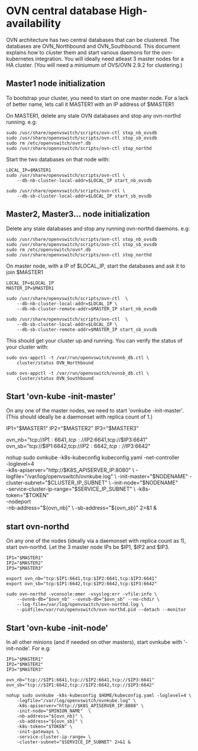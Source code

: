 # OVN central database High-availability

OVN architecture has two central databases that can be clustered.
The databases are OVN_Northbound and OVN_Southbound.  This document
explains how to cluster them and start various daemons for the
ovn-kubernetes integration.  You will ideally need atleast 3 master
nodes for a HA cluster. (You will need a miniumum of OVS/OVN 2.9.2
for clustering.)

## Master1 node initialization

To bootstrap your cluster, you need to start on one master node.
For a lack of better name, lets call it MASTER1 with an IP
address of $MASTER1

On MASTER1, delete any stale OVN databases and stop any
ovn-northd running. e.g:

```
sudo /usr/share/openvswitch/scripts/ovn-ctl stop_nb_ovsdb
sudo /usr/share/openvswitch/scripts/ovn-ctl stop_sb_ovsdb
sudo rm /etc/openvswitch/ovn*.db
sudo /usr/share/openvswitch/scripts/ovn-ctl stop_northd
```

Start the two databases on that node with:

```
LOCAL_IP=$MASTER1
sudo /usr/share/openvswitch/scripts/ovn-ctl \
    --db-nb-cluster-local-addr=$LOCAL_IP start_nb_ovsdb

sudo /usr/share/openvswitch/scripts/ovn-ctl \
    --db-sb-cluster-local-addr=$LOCAL_IP start_sb_ovsdb
```


## Master2, Master3... node initialization

Delete any stale databases and stop any running ovn-northd
daemons. e.g:

```
sudo /usr/share/openvswitch/scripts/ovn-ctl stop_nb_ovsdb
sudo /usr/share/openvswitch/scripts/ovn-ctl stop_sb_ovsdb
sudo rm /etc/openvswitch/ovn*.db
sudo /usr/share/openvswitch/scripts/ovn-ctl stop_northd
```

On master node, with a IP of $LOCAL_IP, start
the databases and ask it to join $MASTER1

```
LOCAL_IP=$LOCAL_IP
MASTER_IP=$MASTER1

sudo /usr/share/openvswitch/scripts/ovn-ctl  \
    --db-nb-cluster-local-addr=$LOCAL_IP \
    --db-nb-cluster-remote-addr=$MASTER_IP start_nb_ovsdb

sudo /usr/share/openvswitch/scripts/ovn-ctl  \
    --db-sb-cluster-local-addr=$LOCAL_IP \
    --db-sb-cluster-remote-addr=$MASTER_IP start_sb_ovsdb
```

This should get your cluster up and running. You can verify the
status of your cluster with:

```
sudo ovs-appctl -t /var/run/openvswitch/ovnnb_db.ctl \
    cluster/status OVN_Northbound

sudo ovs-appctl -t /var/run/openvswitch/ovnsb_db.ctl \
    cluster/status OVN_Southbound
```

## Start 'ovn-kube -init-master'

On any one of the master nodes, we need to start 'ovnkube -init-master'.
(This should ideally be a daemonset with replica count of 1.)

IP1="$MASTER1"
IP2="$MASTER2"
IP3="$MASTER3"

ovn_nb="tcp://$IP1:6641,tcp://$IP2:6641,tcp://$IP3:6641"
ovn_sb="tcp://$IP1:6642,tcp://$IP2:6642,tcp://$IP3:6642"

nohup sudo ovnkube -k8s-kubeconfig kubeconfig.yaml -net-controller \
 -loglevel=4 \
 -k8s-apiserver="http://$K8S_APISERVER_IP:8080" \
 -logfile="/var/log/openvswitch/ovnkube.log" \
 -init-master="$NODENAME" -cluster-subnet="$CLUSTER_IP_SUBNET" \
 -init-node="$NODENAME" \
 -service-cluster-ip-range="$SERVICE_IP_SUBNET" \
 -k8s-token="$TOKEN" \
 -nodeport \
 -nb-address="${ovn_nb}" \
 -sb-address="${ovn_sb}"  2>&1 &

## start ovn-northd

On any one of the nodes (ideally via a daemonset with replica count as 1),
start ovn-northd. Let the 3 master node IPs be $IP1, $IP2 and $IP3.

```
IP1="$MASTER1"
IP2="$MASTER2"
IP3="$MASTER3"

export ovn_nb="tcp:$IP1:6641,tcp:$IP2:6641,tcp:$IP3:6641"
export ovn_sb="tcp:$IP1:6642,tcp:$IP2:6642,tcp:$IP3:6642"

sudo ovn-northd -vconsole:emer -vsyslog:err -vfile:info \
    --ovnnb-db="$ovn_nb" --ovnsb-db="$ovn_sb" --no-chdir \
    --log-file=/var/log/openvswitch/ovn-northd.log \
    --pidfile=/var/run/openvswitch/ovn-northd.pid --detach --monitor
```

## Start 'ovn-kube -init-node'

In all other minions (and if needed on other masters), start ovnkube with
'-init-node'. For e.g:

```
IP1="$MASTER1"
IP2="$MASTER2"
IP3="$MASTER3"

ovn_nb="tcp://$IP1:6641,tcp://$IP2:6641,tcp://$IP3:6641"
ovn_sb="tcp://$IP1:6642,tcp://$IP2:6642,tcp://$IP3:6642"

nohup sudo ovnkube -k8s-kubeconfig $HOME/kubeconfig.yaml -loglevel=4 \
    -logfile="/var/log/openvswitch/ovnkube.log" \
    -k8s-apiserver="http://$K8S_APISERVER_IP:8080" \
    -init-node="$MINION_NAME"  \
    -nb-address="${ovn_nb}" \
    -sb-address="${ovn_sb}" \
    -k8s-token="$TOKEN" \
    -init-gateways \
    -service-cluster-ip-range= \
    -cluster-subnet="$SERVICE_IP_SUBNET" 2>&1 &
```
